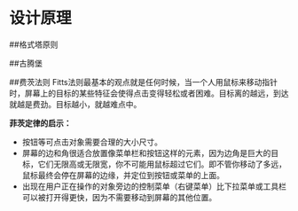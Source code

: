 # 设计原理

##格式塔原则

##古腾堡

##费茨法则
Fitts法则最基本的观点就是任何时候，当一个人用鼠标来移动指针时，屏幕上的目标的某些特征会使得点击变得轻松或者困难。目标离的越远，到达就越是费劲。目标越小，就越难点中。

**菲茨定律的启示：**
* 按钮等可点击对象需要合理的大小尺寸。
* 屏幕的边和角很适合放置像菜单栏和按钮这样的元素，因为边角是巨大的目标，它们无限高或无限宽，你不可能用鼠标超过它们。即不管你移动了多远，鼠标最终会停在屏幕的边缘，并定位到按钮或菜单的上面。
* 出现在用户正在操作的对象旁边的控制菜单（右键菜单）比下拉菜单或工具栏可以被打开得更快，因为不需要移动到屏幕的其他位置。
